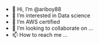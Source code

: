 - 👋 Hi, I’m @ariboy88
- 👀 I’m interested in Data science
- 🌱 I’m  AWS certified
- 💞️ I’m looking to collaborate on ...
- 📫 How to reach me ...

<!---
ariboy88/ariboy88 is a ✨ special ✨ repository because its `README.md` (this file) appears on your GitHub profile.
You can click the Preview link to take a look at your changes.
--->
